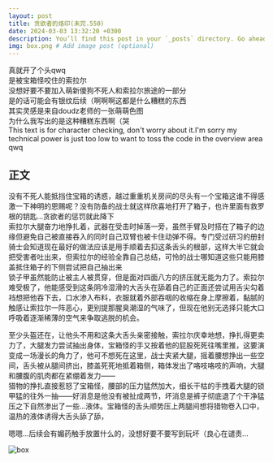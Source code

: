 ```yaml
---
layout: post
title: 贪欲者的烙印(未完.550)
date: 2024-03-03 13:32:20 +0300
description: You’ll find this post in your `_posts` directory. Go ahead and edit it and re-build the site to see your changes. # Add post description (optional)
img: box.png # Add image post (optional)
---
```

真就开了个头qwq  
是被宝箱怪咬住的索拉尔  
没想好要不要加入萌新傻狗不死人和索拉尔旅途的一部分  
是的话可能会有银纹后续（啊啊啊这都是什么糟糕的东西  
其实灵感是来自doudz老师的一张萌萌色图  
为什么我写出的是这种糟糕东西啊（哭  
This text is for character checking, don't worry about it.I'm sorry my technical power is just too low to want to toss the code in the overview area qwq

## 正文
没有不死人能抵挡住宝箱的诱惑，越过重重机关房间的尽头有一个宝箱这谁不得感激一下神明的恩赐呢？没有防备的战士就这样欣喜地打开了箱子，也许里面有救罗根的钥匙...贪欲者的惩罚就此降下\
索拉尔大腿奋力地挣扎着，武器在受击时掉落一旁，虽然手臂及时搭在了箱子的边缘但避免自己被直接吞入的同时自己双臂也被卡住动弹不得。专门受过研习的册封骑士会知道现在最好的做法应该是用手顺着去扣这条舌头的根部，这样大半它就会把受害者吐出来，但索拉尔的经验全靠自己总结，可怜的战士哪知道这些只能用膝盖抵住箱子的下侧尝试把自己抽出来\
锁子甲虽然能防止被主人被贯穿，但是面对四面八方的挤压就无能为力了。索拉尔难受极了，他能感受到这条阴冷湿滑的大舌头在舔着自己的正面还尝试用舌尖勾着裆想把他吞下去，口水渗入布料，衣服就着外部吞咽的收缩在身上摩擦着，黏腻的触感让索拉尔一阵恶心，更别提那腥臭潮湿的气味了，但现在他别无选择只能大口呼吸着逐渐稀薄的空气来争取逃脱的机会。

至少头盔还在，让他头不用和这条大舌头亲密接触，索拉尔庆幸地想，挣扎得更卖力了，大腿发力尝试抽出身体，宝箱怪的手又按着他的屁股死死往嘴里推，这要演变成一场漫长的角力了，他可不想死在这里，战士夹紧大腿，摇着腰想挣出一些空间，舌头被从腿间挤出，膝盖死死地抵着箱侧，箱体发出了咯吱咯吱的声响，大腿和腰腹的肌肉都在紧绷着发力——\
猎物的挣扎直接惹怒了宝箱怪，腰部的压力猛然加大，细长干枯的手拽着大腿的锁甲猛的往外一抽——好消息是他没有被扯成两节，坏消息是裤子彻底退了个干净猛压之下自然渗出了一些…液体。宝箱怪的舌头顺势压上两腿间想将猎物卷入口中，温热的液体诱得大舌头舔了舔，


嗯嗯...后续会有媚药触手放置什么的，没想好要不要写到玩坏（良心在谴责...  

![box]({{site.baseurl}}/assets/img/box.png)


